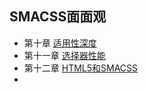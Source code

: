 ## SMACSS面面观

* 第十章 [适用性深度](/aspectsofsmacss/10-适用性深度.md)
* 第十一章 [选择器性能](/aspectsofsmacss/11-选择器性能.md)
* 第十二章 [HTML5和SMACSS](/aspectsofsmacss/12-HTML5和SMACSS.md)
* 


